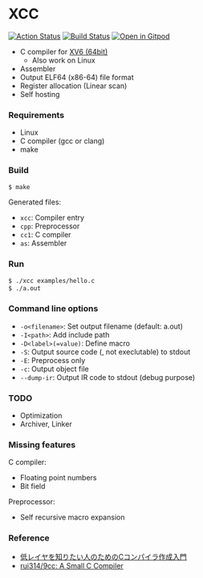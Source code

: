 XCC
===

[![Action Status](https://github.com/tyfkda/xcc/workflows/C/C++%20CI/badge.svg)](https://github.com/tyfkda/xcc)
[![Build Status](https://travis-ci.org/tyfkda/xcc.svg?branch=master)](https://travis-ci.org/tyfkda/xcc)
[![Open in Gitpod](https://gitpod.io/button/open-in-gitpod.svg)](https://gitpod.io/#https://github.com/tyfkda/xcc)

  * C compiler for [XV6 (64bit)](https://github.com/tyfkda/xv6)
    * Also work on Linux
  * Assembler
  * Output ELF64 (x86-64) file format
  * Register allocation (Linear scan)
  * Self hosting


### Requirements

  * Linux
  * C compiler (gcc or clang)
  * make


### Build

```sh
$ make
```

Generated files:

  * `xcc`: Compiler entry
  * `cpp`: Preprocessor
  * `cc1`: C compiler
  * `as`:  Assembler


### Run

```sh
$ ./xcc examples/hello.c
$ ./a.out
```


### Command line options

  * `-o<filename>`: Set output filename (default: a.out)
  * `-I<path>`:     Add include path
  * `-D<label>(=value)`:  Define macro
  * `-S`:           Output source code (, not execlutable) to stdout
  * `-E`:           Preprocess only
  * `-c`:           Output object file
  * `--dump-ir`:    Output IR code to stdout (debug purpose)


### TODO

  * Optimization
  * Archiver, Linker


### Missing features

C compiler:

  * Floating point numbers
  * Bit field

Preprocessor:

  * Self recursive macro expansion


### Reference

  * [低レイヤを知りたい人のためのCコンパイラ作成入門](https://www.sigbus.info/compilerbook)
  * [rui314/9cc: A Small C Compiler](https://github.com/rui314/9cc)

